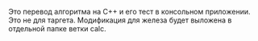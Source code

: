Это перевод алгоритма на С++ и его тест в консольном приложении. Это не для таргета. Модификация для железа будет выложена в отдельной папке ветки calc.
